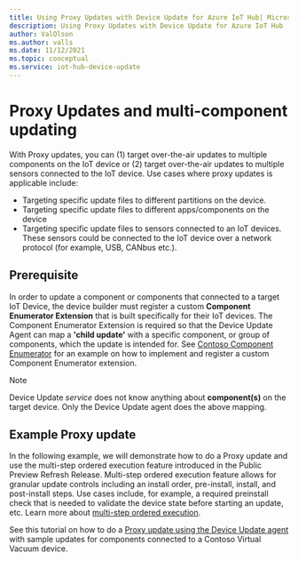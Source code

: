 ```yaml
---
title: Using Proxy Updates with Device Update for Azure IoT Hub| Microsoft Docs
description: Using Proxy Updates with Device Update for Azure IoT Hub
author: ValOlson
ms.author: valls
ms.date: 11/12/2021
ms.topic: conceptual
ms.service: iot-hub-device-update
---
```


# Proxy Updates and multi-component updating

With Proxy updates, you can (1) target over-the-air updates to multiple components on the IoT device or (2) target over-the-air updates to multiple sensors connected to the IoT device. Use cases where proxy updates is applicable include:

* Targeting specific update files to different partitions on the device.
* Targeting specific update files to different apps/components on the device  
* Targeting specific update files to sensors connected to an IoT devices. These sensors could be connected to the IoT device over a network protocol (for example, USB, CANbus etc.). 

## Prerequisite 
In order to update a component or components that connected to a target IoT Device, the device builder must register a custom **Component Enumerator Extension** that is built specifically for their IoT devices. The Component Enumerator Extension is required so that the Device Update Agent can map a **'child update'** with a specific component, or group of components, which the update is intended for. See [Contoso Component Enumerator](components-enumerator.md) for an example on how to implement and register a custom Component Enumerator extension.

> [!NOTE]
> Device Update *service* does not know anything about **component(s)** on the target device. Only the Device Update agent does the above mapping.

## Example Proxy update
In the following example, we will demonstrate how to do a Proxy update and use the multi-step ordered execution feature introduced in the Public Preview Refresh Release. Multi-step ordered execution feature allows for granular update controls including an install order, pre-install, install, and post-install steps. Use cases include, for example, a required preinstall check that is needed to validate the device state before starting an update, etc. Learn more about [multi-step ordered execution](device-update-multi-step-updates.md).

See this tutorial on how to do a [Proxy update using the Device Update agent](device-update-howto-proxy-updates.md) with sample updates for components connected to a Contoso Virtual Vacuum device.

